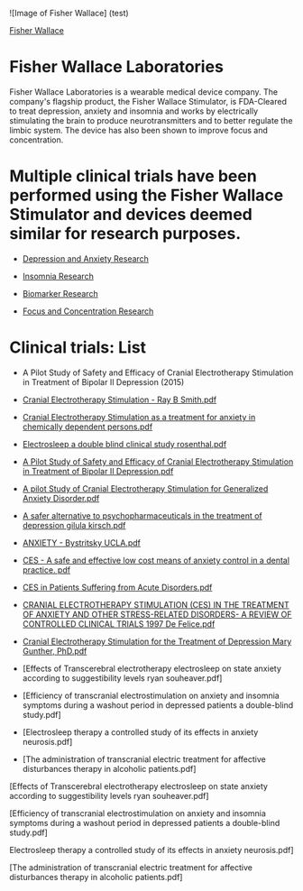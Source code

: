 ![Image of Fisher Wallace] (test)

[Fisher Wallace]

# Fisher Wallace Laboratories

Fisher Wallace Laboratories is a wearable medical device company.  The company's flagship product, the Fisher Wallace Stimulator, is FDA-Cleared to treat depression, anxiety and insomnia and works by electrically stimulating the brain to produce neurotransmitters and to better regulate the limbic system. The device has also been shown to improve focus and concentration.

# Multiple clinical trials have been performed using the Fisher Wallace Stimulator and devices deemed similar for research purposes.  

* [Depression and Anxiety Research]


* [Insomnia Research]

* [Biomarker Research]

* [Focus and Concentration Research]

# Clinical trials: List

* A Pilot Study of Safety and Efficacy of Cranial Electrotherapy Stimulation in Treatment of Bipolar II Depression (2015)

* [Cranial Electrotherapy Stimulation - Ray B Smith.pdf]

* [Cranial Electrotherapy Stimulation as a treatment for anxiety in chemically dependent persons.pdf]

* [Electrosleep a double blind clinical study rosenthal.pdf]

* [A Pilot Study of Safety and Efficacy of Cranial Electrotherapy Stimulation in Treatment of Bipolar II Depression.pdf]

* [A pilot Study of Cranial Electrotherapy Stimulation for Generalized Anxiety Disorder.pdf]

* [A safer alternative to psychopharmaceuticals in the treatment of depression  gilula kirsch.pdf]

* [ANXIETY - Bystritsky UCLA.pdf]

* [CES - A safe and effective low cost means of anxiety control in a dental practice. pdf]

* [CES in Patients Suffering from Acute Disorders.pdf]

* [CRANIAL ELECTROTHERAPY STIMULATION (CES) IN THE TREATMENT OF ANXIETY AND OTHER STRESS-RELATED DISORDERS- A REVIEW OF CONTROLLED CLINICAL TRIALS 1997 De Felice.pdf]

* [Cranial Electrotherapy Stimulation for the Treatment of Depression Mary Gunther, PhD.pdf]

* [Effects of Transcerebral electrotherapy electrosleep on state anxiety according to suggestibility levels ryan souheaver.pdf]

* [Efficiency of transcranial electrostimulation on anxiety and insomnia symptoms during a washout period in depressed patients a double-blind study.pdf]

* [Electrosleep therapy a controlled study of its effects in anxiety neurosis.pdf]

* [The administration of transcranial electric treatment for affective disturbances therapy in alcoholic patients.pdf]

[Depression and Anxiety Research]:https://github.com/FisherWallaceLaboratories/Scientificevidence/tree/master/1.Anxiety%20and%20Depression

[Insomnia Research]:https://github.com/FisherWallaceLaboratories/Scientificevidence/tree/master/2.Insomnia

[Biomarker Research]:https://github.com/FisherWallaceLaboratories/Scientificevidence/tree/master/3.Biomarker%20Data

[Focus and Concentration Research]:https://github.com/FisherWallaceLaboratories/Scientificevidence/tree/master/4.Concentration%20and%20Memory

[Cranial Electrotherapy Stimulation - Ray B Smith.pdf]:https://github.com/FisherWallaceLaboratories/Scientificevidence/blob/master/1.Anxiety%20and%20Depression/01%20Cranial%20Electrotherapy%20Stimulation%20-%20%20Ray%20B%20Smith.pdf

[Cranial Electrotherapy Stimulation as a treatment for anxiety in chemically dependent persons.pdf]:https://github.com/FisherWallaceLaboratories/Scientificevidence/blob/master/1.Anxiety%20and%20Depression/02%20Cranial%20Electrotherapy%20Stimulation%20as%20a%20treatment%20for%20anxiety%20in%20chemically%20dependent%20persons.pdf

[Electrosleep a double blind clinical study rosenthal.pdf]:https://github.com/FisherWallaceLaboratories/Scientificevidence/blob/master/1.Anxiety%20and%20Depression/03%20Electrosleep%20a%20double%20blind%20clinical%20study%20rosenthal.pdf

[A Pilot Study of Safety and Efficacy of Cranial Electrotherapy Stimulation in Treatment of Bipolar II Depression.pdf]:https://github.com/FisherWallaceLaboratories/Scientificevidence/blob/master/1.Anxiety%20and%20Depression/A%20Pilot%20Study%20of%20Safety%20and%20Efficacy%20of%20Cranial%20Electrotherapy%20Stimulation%20in%20Treatment%20of%20Bipolar%20II%20Depression.pdf

[A pilot Study of Cranial Electrotherapy Stimulation for Generalized Anxiety Disorder.pdf]:https://github.com/FisherWallaceLaboratories/Scientificevidence/blob/master/1.Anxiety%20and%20Depression/A%20pilot%20Study%20of%20Cranial%20Electrotherapy%20Stimulation%20for%20Generalized%20Anxiety%20Disorder.pdf

[A safer alternative to psychopharmaceuticals in the treatment of depression  gilula kirsch.pdf]:https://github.com/FisherWallaceLaboratories/Scientificevidence/blob/master/1.Anxiety%20and%20Depression/A%20safer%20alternative%20to%20psychopharmaceuticals%20in%20the%20treatment%20of%20depression%20%20gilula%20kirsch.pdf

[ANXIETY - Bystritsky UCLA.pdf]:https://github.com/FisherWallaceLaboratories/Scientificevidence/blob/master/1.Anxiety%20and%20Depression/ANXIETY%20-%20Bystritsky%20UCLA.pdf

[CES - A safe and effective low cost means of anxiety control in a dental practice. pdf]:https://github.com/FisherWallaceLaboratories/Scientificevidence/blob/master/1.Anxiety%20and%20Depression/CES%20-%20A%20safe%20and%20effective%20low%20cost%20means%20of%20anxiety%20control%20in%20a%20dental%20practice.%20pdf.pdf

[CES in Patients Suffering from Acute Disorders.pdf]:https://github.com/FisherWallaceLaboratories/Scientificevidence/blob/master/1.Anxiety%20and%20Depression/CES%20in%20Patients%20Suffering%20from%20Acute%20Disorders.pdf

[CRANIAL ELECTROTHERAPY STIMULATION (CES) IN THE TREATMENT OF ANXIETY AND OTHER STRESS-RELATED DISORDERS- A REVIEW OF CONTROLLED CLINICAL TRIALS 1997 De Felice.pdf]:https://github.com/FisherWallaceLaboratories/Scientificevidence/blob/master/1.Anxiety%20and%20Depression/CRANIAL%20ELECTROTHERAPY%20STIMULATION%20(CES)%20IN%20THE%20TREATMENT%20OF%20ANXIETY%20AND%20OTHER%20STRESS-RELATED%20DISORDERS-%20A%20REVIEW%20OF%20CONTROLLED%20CLINICAL%20TRIALS%201997%20De%20Felice.pdf

[Cranial Electrotherapy Stimulation for the Treatment of Depression Mary Gunther, PhD.pdf]:https://github.com/FisherWallaceLaboratories/Scientificevidence/blob/master/1.Anxiety%20and%20Depression/Cranial%20Electrotherapy%20Stimulation%20for%20the%20Treatment%20of%20Depression%20Mary%20Gunther%2C%20PhD.pdf

[Effects of Transcerebral electrotherapy electrosleep on state anxiety according to suggestibility levels ryan souheaver.pdf]

[Efficiency of transcranial electrostimulation on anxiety and insomnia symptoms during a washout period in depressed patients a double-blind study.pdf]

Electrosleep therapy a controlled study of its effects in anxiety neurosis.pdf]

[The administration of transcranial electric treatment for affective disturbances therapy in alcoholic patients.pdf]






[Fisher Wallace]:http://www.FisherWallace.com



